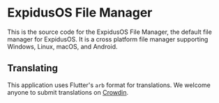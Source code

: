 # ExpidusOS File Manager

This is the source code for the ExpidusOS File Manager, the default file manager
for ExpidusOS. It is a cross platform file manager supporting Windows, Linux, macOS, and Android.

## Translating

This application uses Flutter's `arb` format for translations. We welcome anyone to submit
translations on [Crowdin](https://crowdin.com/project/expidusos-file-manager).